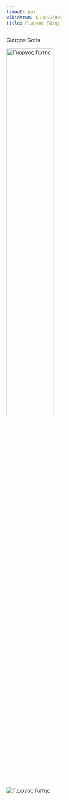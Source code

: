 ```yaml
---
layout: poi
wikidatum: Q136557095
title: Γιώργος Γώτης  
---
```


Giorgos Gotis

<img src="https://upload.wikimedia.org/wikipedia/commons/thumb/9/96/%CE%93%CF%8E%CF%84%CE%B7%CF%82_%CE%93%CE%B9%CF%8E%CF%81%CE%B3%CE%BF%CF%82.jpg/250px-%CE%93%CF%8E%CF%84%CE%B7%CF%CF%82_%CE%93%CE%B9%CF%8E%CF%81%CE%B3%CE%BF%CF%82.jpg" style="width:50%;" alt="Γιώργος Γώτης">


![Γιώργος Γώτης](https://upload.wikimedia.org/wikipedia/commons/thumb/9/96/%CE%93%CF%8E%CF%84%CE%B7%CF%82_%CE%93%CE%B9%CF%8E%CF%81%CE%B3%CE%BF%CF%82.jpg/250px-%CE%93%CF%8E%CF%84%CE%B7%CF%82_%CE%93%CE%B9%CF%8E%CF%81%CE%B3%CE%BF%CF%82.jpg)
